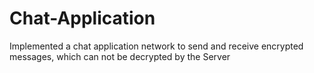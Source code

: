 # Chat-Application
Implemented a chat application network to send and receive encrypted messages, which can not be decrypted by the Server
